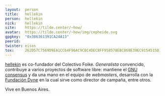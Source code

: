 ```yaml
---
layout:  person
title:   hellekin
person:  hellekin
nick:    hellekin
site:    https://tilde.center/~how/
avatar:  https://tilde.center/~how/img/cepheide.svg
gpgkey:  "0x386361391CA24A13"
peerid:
twister: eisos
tox:     262D57C7569D9EA1CC64F96AC9CBC4DECBFF958578EBC868E39EC9154515D1522C775822A5AD
---
```


[hellekin]({{page.site}}) es co-fundador del Colectivo Foike.  _Generalista_ convencido, 
contribuye a varios proyectos de software libre: mantiene el [GNU 
consensus](https://gnu.org/consensus) y da una mano en el equipo de _webmasters_, 
desarrolla con la [Fundación Dyne](http://dyne.org/) en la cual sirve como director de 
campaña, entre otros.

Vive en Buenos Aires.
